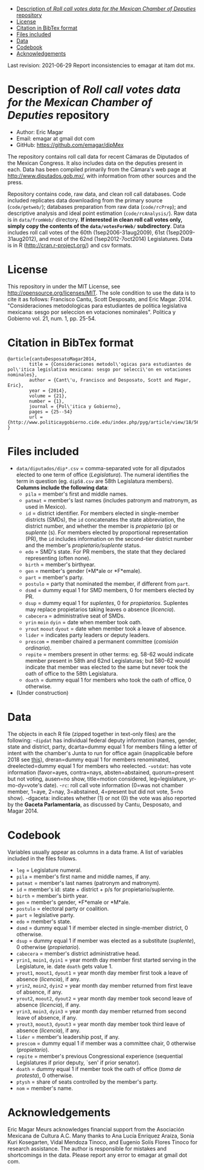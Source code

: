 - [Description of *Roll call votes data for the Mexican Chamber of Deputies* repository](#orge7bb8bd)
- [License](#org06d8dfa)
- [Citation in BibTex format](#org495f65f)
- [Files included](#orgc97f1d2)
- [Data](#org90377fd)
- [Codebook](#orgda968a3)
- [Acknowledgements](#orgc649b74)

Last revision: 2021-06-29 Report inconsistencies to emagar at itam dot mx.


<a id="orge7bb8bd"></a>

# Description of *Roll call votes data for the Mexican Chamber of Deputies* repository

-   Author: Eric Magar
-   Email: emagar at gmail dot com
-   GitHub: <https://github.com/emagar/dipMex>

The repository contains roll call data for recent Cámaras de Diputados of the Mexican Congress. It also includes data on the deputies present in each. Data has been compiled primarily from the Cámara's web page at <http://www.diputados.gob.mx/>, with information from other sources and the press.

Repository contains code, raw data, and clean roll call databases. Code included replicates data downloading from the primary source (`code/getweb/`); databases preparation from raw data (`code/rcPrep`); and descriptive analysis and ideal point estimation (`code/rcAnalysis/`). Raw data is in `data/fromWeb/` directory. ****If interested in clean roll call votes only, simply copy the contents of the `data/votesForWeb/` subdirectory****. Data includes roll call votes of the 60th (1sep2006-31aug2009), 61st (1sep2009-31aug2012), and most of the 62nd (1sep2012-7oct2014) Legislatures. Data is in R (<http://cran.r-project.org/>) and csv formats.


<a id="org06d8dfa"></a>

# License

This repository in under the MIT License, see <http://opensource.org/licenses/MIT>. The sole condition to use the data is to cite it as follows: Francisco Cantu, Scott Desposato, and Eric Magar. 2014. "Consideraciones metodologicas para estudiantes de politica legislativa mexicana: sesgo por seleccion en votaciones nominales". Politica y Gobierno vol. 21, num. 1, pp. 25-54.


<a id="org495f65f"></a>

# Citation in BibTex format

```<TeX>
@article{cantuDesposatoMagar2014,
        title = {Consideraciones metodol\'ogicas para estudiantes de pol\'itica legislativa mexicana: sesgo por selecci\'on en votaciones nominales},
        author = {Cant\'u, Francisco and Desposato, Scott and Magar, Eric},
        year = {2014},
        volume = {21},
        number = {1},
        journal = {Pol\'itica y Gobierno},
        pages = {25--54}
        url = {http://www.politicaygobierno.cide.edu/index.php/pyg/article/view/18/564}
}
```


<a id="orgc97f1d2"></a>

# Files included

-   `data/diputados/dip*.csv` = comma-separated vote for all diputados elected to one term of office (*Legislatura*). The numeral identifies the term in question (eg. `dip58.csv` are 58th Legislatura members). **Columns include the following data**:
    -   `pila` = member's first and middle names.
    -   `patmat` = member's last names (includes patronym and matronym, as used in Mexico).
    -   `id` = district identifier. For members elected in single-member districts (SMDs), the `id` concatenates the state abbreviation, the district number, and whether the member is *propietario* (p) or *suplente* (s). For members elected by proportional representation (PR), the `id` includes information on the second-tier district number and the member's *propietario/suplente* status.
    -   `edo` = SMD's state. For PR members, the state that they declared representing (often none).
    -   `birth` = member's birthyear.
    -   `gen` = member's gender (\*M\*ale or \*F\*emale).
    -   `part` = member's party.
    -   `postulo` = party that nominated the member, if different from `part`.
    -   `dsmd` = dummy equal 1 for SMD members, 0 for members elected by PR.
    -   `dsup` = dummy equal 1 for *suplentes*, 0 for *propietarios*. Suplentes may replace propietarios taking leaves o absence (*licencia*).
    -   `cabecera` = administrative seat of SMDs.
    -   `yrin` `moin` `dyin` = date when member took oath.
    -   `yrout` `moout` `dyout` = date when member took a leave of absence.
    -   `lider` = indicates party leaders or deputy leaders.
    -   `prescom` = member chaired a permanent committee (*comisión ordinaria*).
    -   `repite` = members present in other terms: eg. 58-62 would indicate member present in 58th and 62nd Legislaturas; but 580-62 would indicate that member was elected to the same but never took the oath of office to the 58th Legislatura.
    -   `doath` = dummy equal 1 for members who took the oath of office, 0 otherwise.
-   (Under construction)


<a id="org90377fd"></a>

# Data

The objects in each R file (zipped together in text-only files) are the following: -`dipdat` has individual federal deputy information (names, gender, state and district, party, dcarta=dummy equal 1 for members filing a letter of intent with the chamber's Junta to run for office again (inapplicable before 2018 see [this](http://eleccionconsecutiva.diputados.gob.mx/contendientes)), dreran=dummy equal 1 for members renominated, dreelected=dummy equal 1 for members who reelected. -`votdat`: has vote information (favor=ayes, contra=nays, absten=abstained, quorum=present but not voting, ausen=no show, title=motion considered, leg=legislature, yr-mo-dy=vote's date). -`rc`: roll call vote information (0=was not chamber member, 1=aye, 2=nay, 3=abstained, 4=present but did not vote, 5=no show). -dgaceta: indicates whether (1) or not (0) the vote was also reported by the **Gaceta Parlamentaria**, as discussed by Cantu, Desposato, and Magar 2014.


<a id="orgda968a3"></a>

# Codebook

Variables usually appear as columns in a data frame. A list of variables included in the files follows.

-   `leg` = Legislature numeral.
-   `pila` = member's first name and middle names, if any.
-   `patmat` = member's last names (patronym and matronym).
-   `id` = member's id: state + district + p/s for propietario/suplente.
-   `birth` = member's birth year.
-   `gen` = member's gender, \*F\*emale or \*M\*ale.
-   `postulo` = electoral party or coalition.
-   `part` = legislative party.
-   `edo` = member's state.
-   `dsmd` = dummy equal 1 if member elected in single-member district, 0 otherwise.
-   `dsup` = dummy equal 1 if member was elected as a substitute (*suplente*), 0 otherwise (*propietario*).
-   `cabecera` = member's district administrative head.
-   `yrin1`, `moin1`, `dyin1` = year month day member first started serving in the Legislature, ie. date `doath` gets value 1.
-   `yrout1`, `moout1`, `dyout1` = year month day member first took a leave of absence (*licencia*), if any.
-   `yrin2`, `moin2`, `dyin2` = year month day member returned from first leave of absence, if any.
-   `yrout2`, `moout2`, `dyout2` = year month day member took second leave of absence (*licencia*), if any.
-   `yrin3`, `moin3`, `dyin3` = year month day member returned from second leave of absence, if any.
-   `yrout3`, `moout3`, `dyout3` = year month day member took third leave of absence (*licencia*), if any.
-   `lider` = member's leadership post, if any.
-   `prescom` = dummy equal 1 if member was a committee chair, 0 otherwise (*propietario*).
-   `repite` = member's previous Congressional experience (sequential Legislatures if prior deputy, \`sen' if prior senator).
-   `doath` = dummy equal 1 if member took the oath of office (*toma de protesta*), 0 otherwise.
-   `ptysh` = share of seats controlled by the member's party.
-   `nom` = member's name.


<a id="orgc649b74"></a>

# Acknowledgements

Eric Magar Meurs acknowledges financial support from the Asociación Mexicana de Cultura A.C. Many thanks to Ana Lucía Enríquez Araiza, Sonia Kuri Kosegarten, Vidal Mendoza Tinoco, and Eugenio Solís Flores Tinoco for research assistance. The author is responsible for mistakes and shortcomings in the data. Please report any error to emagar at gmail dot com.

